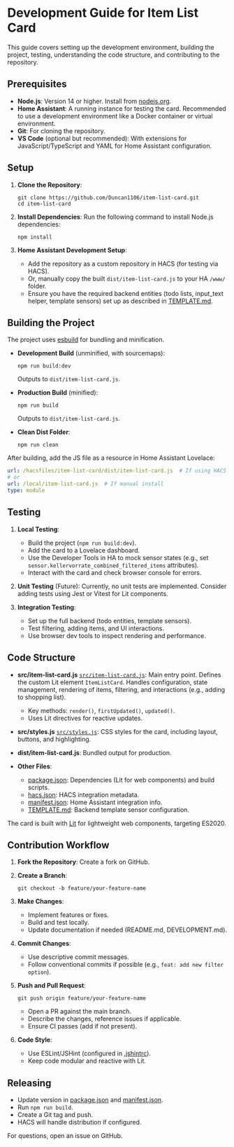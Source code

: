 # Development Guide for Item List Card

This guide covers setting up the development environment, building the project, testing, understanding the code structure, and contributing to the repository.

## Prerequisites

- **Node.js**: Version 14 or higher. Install from [nodejs.org](https://nodejs.org/).
- **Home Assistant**: A running instance for testing the card. Recommended to use a development environment like a Docker container or virtual environment.
- **Git**: For cloning the repository.
- **VS Code** (optional but recommended): With extensions for JavaScript/TypeScript and YAML for Home Assistant configuration.

## Setup

1. **Clone the Repository**:
   ```
   git clone https://github.com/Duncan1106/item-list-card.git
   cd item-list-card
   ```

2. **Install Dependencies**:
   Run the following command to install Node.js dependencies:
   ```
   npm install
   ```

3. **Home Assistant Development Setup**:
   - Add the repository as a custom repository in HACS (for testing via HACS).
   - Or, manually copy the built `dist/item-list-card.js` to your HA `/www/` folder.
   - Ensure you have the required backend entities (todo lists, input_text helper, template sensors) set up as described in [TEMPLATE.md](TEMPLATE.md).

## Building the Project

The project uses [esbuild](https://esbuild.github.io/) for bundling and minification.

- **Development Build** (unminified, with sourcemaps):
  ```
  npm run build:dev
  ```
  Outputs to `dist/item-list-card.js`.

- **Production Build** (minified):
  ```
  npm run build
  ```
  Outputs to `dist/item-list-card.js`.

- **Clean Dist Folder**:
  ```
  npm run clean
  ```

After building, add the JS file as a resource in Home Assistant Lovelace:
```yaml
url: /hacsfiles/item-list-card/dist/item-list-card.js  # If using HACS
# or
url: /local/item-list-card.js  # If manual install
type: module
```

## Testing

1. **Local Testing**:
   - Build the project (`npm run build:dev`).
   - Add the card to a Lovelace dashboard.
   - Use the Developer Tools in HA to mock sensor states (e.g., set `sensor.kellervorrate_combined_filtered_items` attributes).
   - Interact with the card and check browser console for errors.

2. **Unit Testing** (Future):
   Currently, no unit tests are implemented. Consider adding tests using Jest or Vitest for Lit components.

3. **Integration Testing**:
   - Set up the full backend (todo entities, template sensors).
   - Test filtering, adding items, and UI interactions.
   - Use browser dev tools to inspect rendering and performance.

## Code Structure

- **src/item-list-card.js** [`src/item-list-card.js`](src/item-list-card.js): Main entry point. Defines the custom Lit element `ItemListCard`. Handles configuration, state management, rendering of items, filtering, and interactions (e.g., adding to shopping list).
  - Key methods: `render()`, `firstUpdated()`, `updated()`.
  - Uses Lit directives for reactive updates.

- **src/styles.js** [`src/styles.js`](src/styles.js): CSS styles for the card, including layout, buttons, and highlighting.

- **dist/item-list-card.js**: Bundled output for production.

- **Other Files**:
  - [package.json](package.json): Dependencies (Lit for web components) and build scripts.
  - [hacs.json](hacs.json): HACS integration metadata.
  - [manifest.json](manifest.json): Home Assistant integration info.
  - [TEMPLATE.md](TEMPLATE.md): Backend template sensor configuration.

The card is built with [Lit](https://lit.dev/) for lightweight web components, targeting ES2020.

## Contribution Workflow

1. **Fork the Repository**: Create a fork on GitHub.

2. **Create a Branch**: 
   ```
   git checkout -b feature/your-feature-name
   ```

3. **Make Changes**:
   - Implement features or fixes.
   - Build and test locally.
   - Update documentation if needed (README.md, DEVELOPMENT.md).

4. **Commit Changes**:
   - Use descriptive commit messages.
   - Follow conventional commits if possible (e.g., `feat: add new filter option`).

5. **Push and Pull Request**:
   ```
   git push origin feature/your-feature-name
   ```
   - Open a PR against the main branch.
   - Describe the changes, reference issues if applicable.
   - Ensure CI passes (add if not present).

6. **Code Style**:
   - Use ESLint/JSHint (configured in [.jshintrc](src/.jshintrc)).
   - Keep code modular and reactive with Lit.

## Releasing

- Update version in [package.json](package.json) and [manifest.json](manifest.json).
- Run `npm run build`.
- Create a Git tag and push.
- HACS will handle distribution if configured.

For questions, open an issue on GitHub.